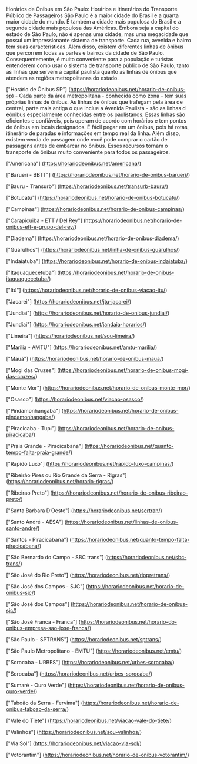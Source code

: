 Horários de Ônibus em São Paulo: Horários e Itinerários do Transporte Público de Passageiros
São Paulo é a maior cidade do Brasil e a quarta maior cidade do mundo. É também a cidade mais populosa do Brasil e a segunda cidade mais populosa das Américas. Embora seja a capital do estado de São Paulo, não é apenas uma cidade, mas uma megacidade que possui um impressionante sistema de transporte. Cada rua, avenida e bairro tem suas características. Além disso, existem diferentes linhas de ônibus que percorrem todas as partes e bairros da cidade de São Paulo. Consequentemente, é muito conveniente para a população e turistas entenderem como usar o sistema de transporte público de São Paulo, tanto as linhas que servem a capital paulista quanto as linhas de ônibus que atendem as regiões metropolitanas do estado.

["Horário de Ônibus SP"] (https://horariodeonibus.net/horario-de-onibus-sp) - Cada parte da área metropolitana - conhecida como zona - tem suas próprias linhas de ônibus. As linhas de ônibus que trafegam pela área de central, parte mais antiga o que inclue a Avenida Paulista - são as linhas d eônibus especialmente conhecidas entre os paulistanos. Essas linhas são eficientes e confiáveis, pois operam de acordo com horários e tem pontos de ônibus em locais designados. É fácil pegar em um ônibus, pois há rotas, itinerário de paradas e informações em tempo real da linha. Além disso, existem venda de passagem onde você pode comprar o cartão de passagens antes de embarcar no ônibus. Esses recursos tornam o transporte de ônibus muito conveniente para todos os passageiros.

["Americana"] (https://horariodeonibus.net/americana/)

["Barueri - BBTT"] (https://horariodeonibus.net/horario-de-onibus-barueri/)

["Bauru - Transurb"] (https://horariodeonibus.net/transurb-bauru/)

["Botucatu"] (https://horariodeonibus.net/horario-de-onibus-botucatu/)

["Campinas"] (https://horariodeonibus.net/horario-de-onibus-campinas/)

["Carapicuiba - ETT / Del Rey"] (https://horariodeonibus.net/horario-de-onibus-ett-e-grupo-del-rey/)

["Diadema"] (https://horariodeonibus.net/horario-de-onibus-diadema/)

["Guarulhos"] (https://horariodeonibus.net/linha-de-onibus-guarulhos/)

["Indaiatuba"] (https://horariodeonibus.net/horario-de-onibus-indaiatuba/)

["Itaquaquecetuba"] (https://horariodeonibus.net/horario-de-onibus-itaquaquecetuba/)

["Itú"] (https://horariodeonibus.net/horario-de-onibus-viacao-itu/)

["Jacarei"] (https://horariodeonibus.net/jtu-jacarei/)

["Jundiai"] (https://horariodeonibus.net/horario-de-onibus-jundiai/)

["Jundiai"] (https://horariodeonibus.net/jandaia-horarios/)

["Limeira"] (https://horariodeonibus.net/sou-limeira/)

["Marilia - AMTU"] (https://horariodeonibus.net/amtu-marilia/)

["Mauá"] (https://horariodeonibus.net/horario-de-onibus-maua/)

["Mogi das Cruzes"] (https://horariodeonibus.net/horario-de-onibus-mogi-das-cruzes/)

["Monte Mor"] (https://horariodeonibus.net/horario-de-onibus-monte-mor/)

["Osasco"] (https://horariodeonibus.net/viacao-osasco/)

["Pindamonhangaba"] (https://horariodeonibus.net/horario-de-onibus-pindamonhangaba/)

["Piracicaba - Tupi"] (https://horariodeonibus.net/horario-de-onibus-piracicaba/)

["Praia Grande - Piracicabana"] (https://horariodeonibus.net/quanto-tempo-falta-praia-grande/)

["Rapido Luxo"] (https://horariodeonibus.net/rapido-luxo-campinas/)

["Ribeirão Pires ou Rio Grande da Serra - Rigras"] (https://horariodeonibus.net/horario-rigras/)

["Ribeirao Preto"] (https://horariodeonibus.net/horario-de-onibus-ribeirao-preto/)

["Santa Barbara D’Oeste"] (https://horariodeonibus.net/sertran/)

["Santo André - AESA"] (https://horariodeonibus.net/linhas-de-onibus-santo-andre/)

["Santos - Piracicabana"] (https://horariodeonibus.net/quanto-tempo-falta-piracicabana/)

["São Bernardo do Campo - SBC trans"] (https://horariodeonibus.net/sbc-trans/)

["São José do Rio Preto"] (https://horariodeonibus.net/riopretrans/)

["São José dos Campos - SJC"] (https://horariodeonibus.net/horario-de-onibus-sjc/)

["São José dos Campos"] (https://horariodeonibus.net/horario-de-onibus-sjc/)

["São José Franca - Franca"] (https://horariodeonibus.net/horario-do-onibus-empresa-sao-jose-franca/)

["São Paulo - SPTRANS"] (https://horariodeonibus.net/sptrans/)

["São Paulo Metropolitano - EMTU"] (https://horariodeonibus.net/emtu/)

["Sorocaba - URBES"] (https://horariodeonibus.net/urbes-sorocaba/)

["Sorocaba"] (https://horariodeonibus.net/urbes-sorocaba/)

["Sumaré - Ouro Verde"] (https://horariodeonibus.net/horario-de-onibus-ouro-verde/)

["Taboão da Serra - Fervima"] (https://horariodeonibus.net/horario-de-onibus-taboao-da-serra/)

["Vale do Tiete"] (https://horariodeonibus.net/viacao-vale-do-tiete/)

["Valinhos"] (https://horariodeonibus.net/sou-valinhos/)

["Via Sol"] (https://horariodeonibus.net/viacao-via-sol/)

["Votorantim"] (https://horariodeonibus.net/horario-de-onibus-votorantim/)
